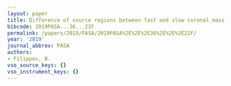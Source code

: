```yaml
---
layout: paper
title: Difference of source regions between fast and slow coronal mass ejections
bibcode: 2019PASA...36...22F
permalink: /papers/2019/PASA/2019PASA%2E%2E%2E36%2E%2E%2E22F/
year: '2019'
journal_abbrev: PASA
authors:
- Filippov, B.
vso_source_keys: {}
vso_instrument_keys: {}
---
```

